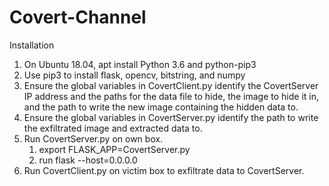 # Covert-Channel
Installation
1. On Ubuntu 18.04, apt install Python 3.6 and python-pip3
2. Use pip3 to install flask, opencv, bitstring, and numpy
3. Ensure the global variables in CovertClient.py identify the CovertServer IP address and the paths for the data file to hide, the image to hide it in, and the path to write the new image containing the hidden data to.
4. Ensure the global variables in CovertServer.py identify the path to write the exfiltrated image and extracted data to.
5. Run CovertServer.py on own box.
    1. export FLASK_APP=CovertServer.py
    2. run flask --host=0.0.0.0
6. Run CovertClient.py on victim box to exfiltrate data to CovertServer.
